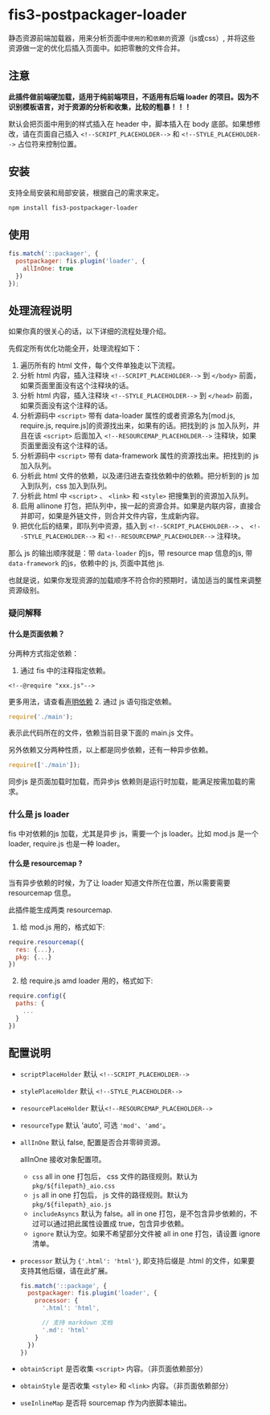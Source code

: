 # fis3-postpackager-loader
静态资源前端加载器，用来分析页面中`使用的`和`依赖的`资源（js或css）, 并将这些资源做一定的优化后插入页面中。如把零散的文件合并。

## 注意
**此插件做前端硬加载，适用于纯前端项目，不适用有后端 loader 的项目。因为不识别模板语言，对于资源的分析和收集，比较的粗暴！！！**

默认会把页面中用到的样式插入在 header 中，脚本插入在 body 底部。如果想修改，请在页面自己插入 `<!--SCRIPT_PLACEHOLDER-->` 和 `<!--STYLE_PLACEHOLDER-->` 占位符来控制位置。

## 安装
支持全局安装和局部安装，根据自己的需求来定。

```bash
npm install fis3-postpackager-loader
```

## 使用

```javascript
fis.match('::packager', {
  postpackager: fis.plugin('loader', {
    allInOne: true
  })
});
```

## 处理流程说明
如果你真的很关心的话，以下详细的流程处理介绍。

先假定所有优化功能全开，处理流程如下：

1. 遍历所有的 html 文件，每个文件单独走以下流程。
2. 分析 html 内容，插入注释块 `<!--SCRIPT_PLACEHOLDER-->` 到 `</body>` 前面，如果页面里面没有这个注释块的话。
3. 分析 html 内容，插入注释块 `<!--STYLE_PLACEHOLDER-->` 到 `</head>` 前面，如果页面没有这个注释的话。
4. 分析源码中 `<script>` 带有 data-loader 属性的或者资源名为[mod.js, require.js, require.js]的资源找出来，如果有的话。把找到的 js 加入队列，并且在该 `<script>` 后面加入 `<!--RESOURCEMAP_PLACEHOLDER-->` 注释块，如果页面里面没有这个注释的话。
5. 分析源码中 `<script>` 带有 data-framework 属性的资源找出来。把找到的 js 加入队列。
6. 分析此 html 文件的依赖，以及递归进去查找依赖中的依赖。把分析到的 js 加入到队列，css 加入到队列。
7. 分析此 html 中 `<script>` 、 `<link>` 和 `<style>` 把搜集到的资源加入队列。
8. 启用 allinone 打包，把队列中，挨一起的资源合并。如果是内联内容，直接合并即可，如果是外链文件，则合并文件内容，生成新内容。
9. 把优化后的结果，即队列中资源，插入到 `<!--SCRIPT_PLACEHOLDER-->` 、 `<!--STYLE_PLACEHOLDER-->` 和 `<!--RESOURCEMAP_PLACEHOLDER-->` 注释块。

那么 js 的输出顺序就是：带 `data-loader` 的js，带 resource map 信息的js, 带 `data-framework` 的js，依赖中的 js, 页面中其他 js.

也就是说，如果你发现资源的加载顺序不符合你的预期时，请加适当的属性来调整资源级别。

### 疑问解释

#### 什么是页面依赖？

分两种方式指定依赖：

1. 通过 fis 中的注释指定依赖。

  ```
  <!--@require "xxx.js"-->
  ```

  更多用法，请查看[声明依赖](https://github.com/fex-team/fis3/wiki/%E5%A3%B0%E6%98%8E%E4%BE%9D%E8%B5%96)
2. 通过 js 语句指定依赖。

  ```javascript
  require('./main');
  ```
  表示此代码所在的文件，依赖当前目录下面的 main.js 文件。

另外依赖又分两种性质，以上都是同步依赖，还有一种异步依赖。

```javascript
require(['./main']);
```

同步js 是页面加载时加载，而异步js 依赖则是运行时加载，能满足按需加载的需求。

### 什么是 js loader

fis 中对依赖的js 加载，尤其是异步  js，需要一个 js loader。比如 mod.js 是一个 loader, require.js 也是一种 loader。

#### 什么是 resourcemap ?

当有异步依赖的时候，为了让 loader 知道文件所在位置，所以需要需要 resourcemap 信息。

此插件能生成两类 resourcemap.

1. 给 mod.js 用的，格式如下:

  ```javascript
  require.resourcemap({
    res: {...},
    pkg: {...}
  })
  ```
2. 给 require.js amd loader 用的，格式如下:

  ```javascript
  require.config({
    paths: {
      ...
    }
  })
  ```

## 配置说明

* `scriptPlaceHolder` 默认 `<!--SCRIPT_PLACEHOLDER-->`
* `stylePlaceHolder` 默认 `<!--STYLE_PLACEHOLDER-->`
* `resourcePlaceHolder` 默认`<!--RESOURCEMAP_PLACEHOLDER-->`
* `resourceType` 默认 'auto', 可选 `'mod'`、`'amd'`。
* `allInOne` 默认 false, 配置是否合并零碎资源。
  
  allInOne 接收对象配置项。

  - `css` all in one 打包后， css 文件的路径规则。默认为 `pkg/${filepath}_aio.css` 
  - `js` all in one 打包后， js 文件的路径规则。默认为 `pkg/${filepath}_aio.js`
  - `includeAsyncs` 默认为 false。all in one 打包，是不包含异步依赖的，不过可以通过把此属性设置成 true，包含异步依赖。
  - `ignore` 默认为空。如果不希望部分文件被 all in one 打包，请设置 ignore 清单。

* `processor` 默认为 `{'.html': 'html'}`, 即支持后缀是 .html 的文件，如果要支持其他后缀，请在此扩展。

  ```js
  fis.match('::package', {
    postpackager: fis.plugin('loader', {
      processor: {
        '.html': 'html',

        // 支持 markdown 文档
        '.md': 'html'
      }
    })
  })
  ```
* `obtainScript` 是否收集 `<script>` 内容。（非页面依赖部分）
* `obtainStyle` 是否收集 `<style>` 和 `<link>` 内容。（非页面依赖部分）
* `useInlineMap` 是否将 sourcemap 作为内嵌脚本输出。
